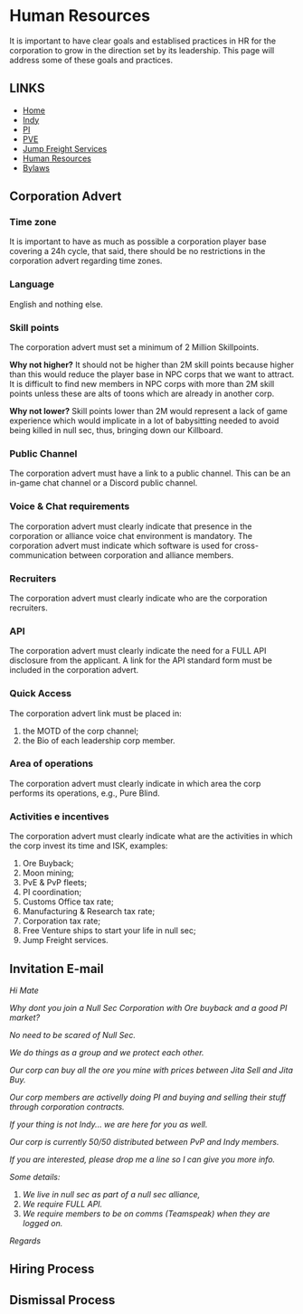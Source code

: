 # Human Resources

It is important to have clear goals and establised practices in HR for the corporation to grow in the direction set by its leadership.
This page will address some of these goals and practices.

## LINKS
* [Home](README.md)
* [Indy](Indy.md)
* [PI](PI.md)
* [PVE](PVE.md)
* [Jump Freight Services](JumpFreight.md)
* [Human Resources](HumanResources.md)
* [Bylaws](Bylaws.md)

## Corporation Advert

### Time zone
It is important to have as much as possible a corporation player base covering a 24h cycle, that said, there should be no restrictions in the corporation advert regarding time zones.

### Language
English and nothing else.

### Skill points
The corporation advert must set a minimum of 2 Million Skillpoints.

**Why not higher?**
It should not be higher than 2M skill points because higher than this would reduce the player base in NPC corps that we want to attract. It is difficult to find new members in NPC corps with more than 2M skill points unless these are alts of toons which are already in another corp.

**Why not lower?**
Skill points lower than 2M would represent a lack of game experience which would implicate in a lot of babysitting needed to avoid being killed in null sec, thus, bringing down our Killboard.

### Public Channel
The corporation advert must have a link to a public channel. This can be an in-game chat channel or a Discord public channel.

### Voice & Chat requirements
The corporation advert must clearly indicate that presence in the corporation or alliance voice chat environment is mandatory.
The corporation advert must indicate which software is used for cross-communication between corporation and alliance members.

### Recruiters
The corporation advert must clearly indicate who are the corporation recruiters.

### API
The corporation advert must clearly indicate the need for a FULL API disclosure from the applicant.
A link for the API standard form must be included in the corporation advert.

### Quick Access
The corporation advert link must be placed in:
1. the MOTD of the corp channel;
2. the Bio of each leadership corp member.

### Area of operations
The corporation advert must clearly indicate in which area the corp performs its operations, e.g., Pure Blind.

### Activities e incentives
The corporation advert must clearly indicate what are the activities in which the corp invest its time and ISK, examples:
1. Ore Buyback;
2. Moon mining;
3. PvE & PvP fleets;
4. PI coordination;
5. Customs Office tax rate;
6. Manufacturing & Research tax rate;
7. Corporation tax rate;
8. Free Venture ships to start your life in null sec;
9. Jump Freight services.

## Invitation E-mail

_Hi Mate_

_Why dont you join a Null Sec Corporation with Ore buyback and a good PI market?_

_No need to be scared of Null Sec._

_We do things as a group and we protect each other._

_Our corp can buy all the ore you mine with prices between Jita Sell and Jita Buy._

_Our corp members are activelly doing PI and buying and selling their stuff through corporation contracts._

_If your thing is not Indy... we are here for you as well._

_Our corp is currently 50/50 distributed between PvP and Indy members._

_If you are interested, please drop me a line so I can give you more info._

_Some details:_
1. _We live in null sec as part of a null sec alliance,_
2. _We require FULL API._
3. _We require members to be on comms (Teamspeak) when they are logged on._

_Regards_


## Hiring Process

## Dismissal Process
